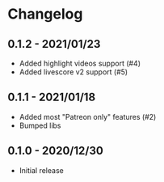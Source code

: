 # Changelog

## 0.1.2 - 2021/01/23

- Added highlight videos support (#4)
- Added livescore v2 support (#5)

## 0.1.1 - 2021/01/18

- Added most "Patreon only" features (#2)
- Bumped libs

## 0.1.0 - 2020/12/30

- Initial release
